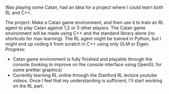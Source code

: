 Was playing some Catan, had an idea for a project where I could learn both RL and C++. 

The project: Make a Catan game environment, and then use it to train an RL agent to play Catan against 1,2 or 3 other players.
The Catan game environment will be made using C++ and the standard library alone (no shortcuts for max learning).
The RL agent might be trained in Python, but I might end up coding it from scratch in C++ using only GLM or Eigen.
Progress:
- Catan game environment is fully finished and playable through the console (looking to improve on the console interface using OpenGL for some prettier graphics)
- Currently learning RL online through the Stanford RL lecture youtube videos. Once I feel that my understanding is sufficient, I'll start working on the RL part.


